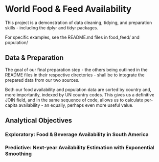 # World Food & Feed Availability

This project is a demonstration of data cleaning, tidying, and preparation skills - including the dplyr and tidyr packages.

For specific examples, see the README.md files in food_feed/ and population/

## Data & Preparation

The goal of our final preparation step - the others being outlined in the README files in their respective directories - shall be to integrate the prepared data from our two sources.

Both our food availability and population data are sorted by country and, more importantly, indexed by UN country codes. This gives us a definitive JOIN field, and in the same sequence of code, allows us to calculate per-capita availability - an equally, perhaps even more useful value.

## Analytical Objectives

### Exploratory: Food & Beverage Availability in South America

### Predictive: Next-year Availability Estimation with Exponential Smoothing
